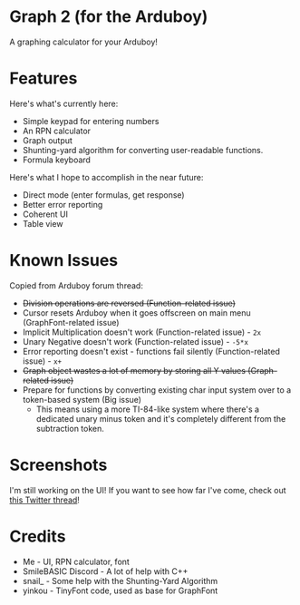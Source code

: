 # Graph 2 (for the Arduboy)

A graphing calculator for your Arduboy!

# Features

Here's what's currently here:
* Simple keypad for entering numbers
* An RPN calculator
* Graph output
* Shunting-yard algorithm for converting user-readable functions.
* Formula keyboard

Here's what I hope to accomplish in the near future:
* Direct mode (enter formulas, get response)
* Better error reporting
* Coherent UI
* Table view

# Known Issues

Copied from Arduboy forum thread:
* ~~Division operations are reversed (Function-related issue)~~
* Cursor resets Arduboy when it goes offscreen on main menu (GraphFont-related issue)
* Implicit Multiplication doesn't work (Function-related issue) - `2x`
* Unary Negative doesn't work (Function-related issue) - `-5*x`
* Error reporting doesn't exist - functions fail silently (Function-related issue) - `x+`
* ~~Graph object wastes a lot of memory by storing all Y values (Graph-related issue)~~
* Prepare for functions by converting existing char input system over to a token-based system (Big issue)
  * This means using a more TI-84-like system where there's a dedicated unary minus token and it's completely different from the subtraction token.

# Screenshots

I'm still working on the UI! If you want to see how far I've come, check out [this Twitter thread](https://twitter.com/V360dev/status/1191078748256456706)!

# Credits

* Me - UI, RPN calculator, font
* SmileBASIC Discord - A lot of help with C++
* snail_ - Some help with the Shunting-Yard Algorithm
* yinkou - TinyFont code, used as base for GraphFont
